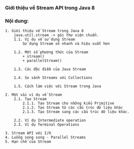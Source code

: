 ### Giới thiệu về Stream API trong Java 8


### Nội dung:
    1. Giới thiệu về Stream trong Java 8
        java.util.stream -> gói thư viện chuẩn.
        1.1. Ví dụ về sử dụng Stream
            Sử dụng Stream sẽ nhanh và hiệu xuất hơn

        1.2. Một số phương thức của Stream
            + stream()
            + parallelStream()

        1.3. Các đặc điểm của Java Stream

        1.4. So sánh Streams với Collections

        1.5. Cách làm việc với Stream trong Java

    2. Một vài ví dụ về Stream
        2.1. Tạo Stream
            2.1.1. Tạo Stream cho những kiểu Primitive
            2.1.2. Tạo Stream từ các cấu trúc dữ liệu khác
            2.1.3. Tạo Stream sang các cấu trúc dữ liệu khác.

        2.2. Ví dụ Intermediate operation
        2.3. Ví dụ Terminal Operations
        
    3. Stream API với I/O
    4. Luồng song song - Parallel Streams
    5. Hạn chế của Stream
